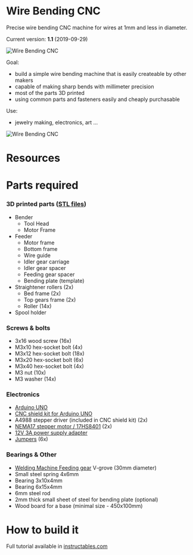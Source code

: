 # Wire Bending CNC

Precise wire bending CNC machine for wires at 1mm and less in diameter.

Current version: **1.1** (2019-09-29)

![Wire Bending CNC](https://raw.githubusercontent.com/jpraus/wirebender/master/doc/DSC04026.jpg)

Goal:
- build a simple wire bending machine that is easily createable by other makers
- capable of making sharp bends with millimeter precision
- most of the parts 3D printed
- using common parts and fasteners easily and cheaply purchasable

Use:
- jewelry making, electronics, art ...

![Wire Bending CNC](https://raw.githubusercontent.com/jpraus/wirebender/master/doc/DSC04029.jpg)

# Resources

# Parts required

### 3D printed parts ([STL files](stl/))

- Bender
  - Tool Head
  - Motor Frame
- Feeder
  - Motor frame
  - Bottom frame
  - Wire guide
  - Idler gear carriage
  - Idler gear spacer
  - Feeding gear spacer
  - Bending plate (template)
- Straightener rollers (2x)
  - Bed frame (2x)
  - Top gears frame (2x)
  - Roller (14x)
- Spool holder

### Screws & bolts

- 3x16 wood screw (16x)
- M3x10 hex-socket bolt (4x)
- M3x12 hex-socket bolt (18x)
- M3x20 hex-socket bolt (6x)
- M3x40 hex-socket bolt (4x)
- M3 nut (10x)
- M3 washer (14x)

### Electronics

- [Arduino UNO](https://www.ebay.com/itm/UNO-R3-ATmega328P-CH340G-Development-Board-For-Arduino-USB/273894356458)
- [CNC shield kit for Arduino UNO](https://www.ebay.com/itm/3D-Printer-CNC-Shield-V3-Engraver-Expansion-Board-4x-A4988-Driver-Module/362531646420)
- A4988 stepper driver (included in CNC shield kit) (2x)
- [NEMA17 stepper motor / 17HS8401](https://www.ebay.com/itm/1-7A-Two-phase-4-wire-17Step-42mm-High-Torque-Hybrid-Stepper-Motor-For-CNC-New/192894411544) (2x)
- [12V 3A power supply adapter](https://www.ebay.com/itm/AC110-220V-Power-Supply-Adapter-Transformer-LED-Strip-2A-3A-5A-8A-DC-5V-12V-24V/272324616319)
- [Jumpers](https://www.aliexpress.com/item/32976996798.html) (6x)

### Bearings & Other

- [Welding Machine Feeding gear](https://www.aliexpress.com/item/32932664688.html) V-grove (30mm diameter)
- Small steel spring 4x6mm
- Bearing 3x10x4mm
- Bearing 6x15x4mm
- 6mm steel rod
- 2mm thick small sheet of steel for bending plate (optional)
- Wood board for a base (minimal size - 450x100mm)

# How to build it

Full tutorial available in [instructables.com](https://www.instructables.com/id/Spring-Making-Wire-Bending-Machine/)
